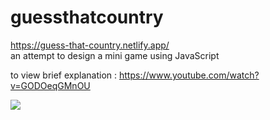 # guessthatcountry
https://guess-that-country.netlify.app/
<br>
an attempt to design a mini game using JavaScript <br>

to view brief explanation : https://www.youtube.com/watch?v=GODOeqGMnOU

<a href="https://www.youtube.com/watch?v=GODOeqGMnOU" target="_blank"> <img src="https://mcdn.wallpapersafari.com/medium/57/71/qJMmQd.jpg" /> </a>
